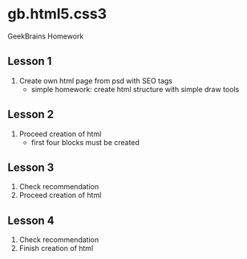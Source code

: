 # gb.html5.css3

  GeekBrains Homework

## Lesson 1

1. Create own html page from psd with SEO tags
    * simple homework: create html structure with simple draw tools

## Lesson 2

1. Proceed creation of html
    * first four blocks must be created

## Lesson 3

1. Check recommendation
2. Proceed creation of html


## Lesson 4

1. Check recommendation
2. Finish creation of html